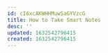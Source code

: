 ```yaml
---
id: cI6xcAKWHHMuwSaGYVzcG
title: How to Take Smart Notes
desc: ''
updated: 1632542796415
created: 1632542796415
---
```


